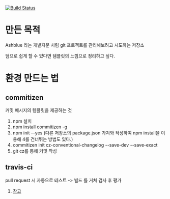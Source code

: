 [![Build Status](https://travis-ci.org/hookSSi/sample.svg?branch=main)](https://travis-ci.org/hookSSi/sample)

# 만든 목적
Ashblue 라는 개발자분 처럼 git 프로젝트를 관리해보려고 시도하는 저장소

덤으로 쉽게 할 수 있다면 템플릿의 느낌으로 정리하고 싶다.

# 환경 만드는 법
## commitizen 

커밋 메시지의 템플릿을 제공하는 것

1. npm 설치
2. npm install commitizen -g
3. npm init --yes (다른 저장소의 package.json 가져와 작성하여 npm install을 이용해 4를 건너뛰는 방법도 있다.)
4. commitizen init cz-conventional-changelog --save-dev --save-exact
5. git cz를 통해 커밋 작성


## travis-ci

pull request 시 자동으로 테스트 -> 빌드 를 거쳐 검사 후 평가

1. [참고](https://luke7102.github.io/dev/2019/12/10/dev-create-blog-05.html)